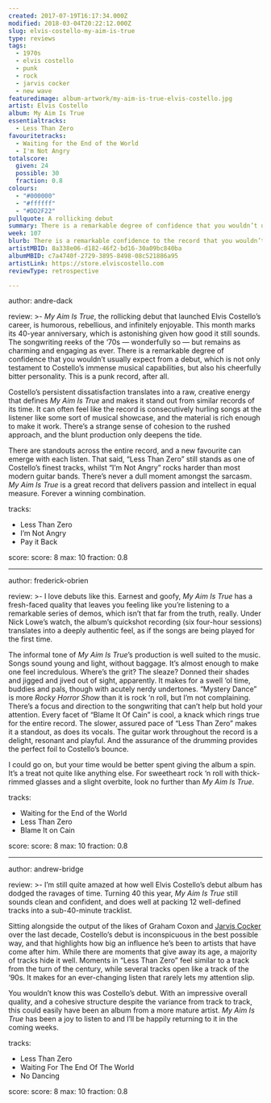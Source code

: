 ```yaml
---
created: 2017-07-19T16:17:34.000Z
modified: 2018-03-04T20:22:12.000Z
slug: elvis-costello-my-aim-is-true
type: reviews
tags:
  - 1970s
  - elvis costello
  - punk
  - rock
  - jarvis cocker
  - new wave
featuredimage: album-artwork/my-aim-is-true-elvis-costello.jpg
artist: Elvis Costello
album: My Aim Is True
essentialtracks:
  - Less Than Zero
favouritetracks:
  - Waiting for the End of the World
  - I'm Not Angry
totalscore:
  given: 24
  possible: 30
  fraction: 0.8
colours:
  - "#000000"
  - "#ffffff"
  - "#DD2F22"
pullquote: A rollicking debut
summary: There is a remarkable degree of confidence that you wouldn’t usually expect from a debut, which is not only testament to Costello’s immense musical capabilities, but also his cheerfully bitter personality. This is a punk record, after all.
week: 107
blurb: There is a remarkable confidence to the record that you wouldn’t usually expect from a debut, which is a testament to Costello’s immense musical capabilities. 
artistMBID: 8a338e06-d182-46f2-bd16-30a09bc840ba
albumMBID: c7a4740f-2729-3895-8498-08c521886a95
artistLink: https://store.elviscostello.com
reviewType: retrospective

---
```


author: andre-dack

review: >-
  *My Aim Is True*, the rollicking debut that launched Elvis Costello’s career, is humorous, rebellious, and infinitely enjoyable. This month marks its 40-year anniversary, which is astonishing given how good it still sounds. The songwriting reeks of the ‘70s — wonderfully so — but remains as charming and engaging as ever. There is a remarkable degree of confidence that you wouldn’t usually expect from a debut, which is not only testament to Costello’s immense musical capabilities, but also his cheerfully bitter personality. This is a punk record, after all. 
  
  Costello’s persistent dissatisfaction translates into a raw, creative energy that defines *My Aim Is True* and makes it stand out from similar records of its time. It can often feel like the record is consecutively hurling songs at the listener like some sort of musical showcase, and the material is rich enough to make it work. There’s a strange sense of cohesion to the rushed approach, and the blunt production only deepens the tide. 
  
  There are standouts across the entire record, and a new favourite can emerge with each listen. That said, “Less Than Zero” still stands as one of Costello’s finest tracks, whilst “I’m Not Angry” rocks harder than most modern guitar bands. There’s never a dull moment amongst the sarcasm. *My Aim Is True* is a great record that delivers passion and intellect in equal measure. Forever a winning combination.

tracks:
  - Less Than Zero
  - ­I’m Not Angry
  - ­Pay it Back

score:
  score: 8
  max: 10
  fraction: 0.8

---
author: frederick-obrien

review: >-
  I love debuts like this. Earnest and goofy, *My Aim Is True* has a fresh-faced quality that leaves you feeling like you’re listening to a remarkable series of demos, which isn’t that far from the truth, really. Under Nick Lowe’s watch, the album’s quickshot recording (six four-hour sessions) translates into a deeply authentic feel, as if the songs are being played for the first time. 
  
  The informal tone of *My Aim Is True*’s production is well suited to the music. Songs sound young and light, without baggage. It’s almost enough to make one feel incredulous. Where’s the grit? The sleaze? Donned their shades and jigged and jived out of sight, apparently. It makes for a swell ‘ol time, buddies and pals, though with acutely nerdy undertones. “Mystery Dance” is more *Rocky Horror Show* than it is rock ‘n roll, but I’m not complaining. There’s a focus and direction to the songwriting that can’t help but hold your attention. Every facet of “Blame It Of Cain” is cool, a knack which rings true for the entire record. The slower, assured pace of “Less Than Zero” makes it a standout, as does its vocals. The guitar work throughout the record is a delight, resonant and playful. And the assurance of the drumming provides the perfect foil to Costello’s bounce. 
  
  I could go on, but your time would be better spent giving the album a spin. It’s a treat not quite like anything else. For sweetheart rock ‘n roll with thick-rimmed glasses and a slight overbite, look no further than *My Aim Is True*.

tracks:
  - Waiting for the End of the World
  - ­Less Than Zero
  - ­Blame It on Cain

score:
  score: 8
  max: 10
  fraction: 0.8

---
author: andrew-bridge

review: >-
  I’m still quite amazed at how well Elvis Costello’s debut album has dodged the ravages of time. Turning 40 this year, *My Aim Is True* still sounds clean and confident, and does well at packing 12 well-defined tracks into a sub-40-minute tracklist. 
  
  Sitting alongside the output of the likes of Graham Coxon and [Jarvis Cocker](/reviews/jarvis-cocker-jarvis/) over the last decade, Costello’s debut is inconspicuous in the best possible way, and that highlights how big an influence he’s been to artists that have come after him. While there are moments that give away its age, a majority of tracks hide it well. Moments in “Less Than Zero” feel similar to a track from the turn of the century, while several tracks open like a track of the ‘90s. It makes for an ever-changing listen that rarely lets my attention slip. 
  
  You wouldn’t know this was Costello’s debut. With an impressive overall quality, and a cohesive structure despite the variance from track to track, this could easily have been an album from a more mature artist. *My Aim Is True* has been a joy to listen to and I’ll be happily returning to it in the coming weeks.

tracks:
  - Less Than Zero
  - ­Waiting For The End Of The World
  - ­No Dancing

score:
  score: 8
  max: 10
  fraction: 0.8
